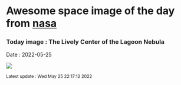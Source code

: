
# Awesome space image of the day from [nasa](https://api.nasa.gov/)

### Today image : The Lively Center of the Lagoon Nebula

Date : 2022-05-25


![](https://apod.nasa.gov/apod/image/2205/LagoonCenter_HubbleOzsarac_960.jpg)

<small>Latest update : Wed May 25 22:17:12 2022</small>


